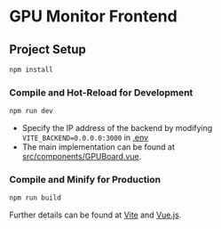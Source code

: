 # GPU Monitor Frontend

## Project Setup

```sh
npm install
```

### Compile and Hot-Reload for Development

```sh
npm run dev
```

- Specify the IP address of the backend by modifying `VITE_BACKEND=0.0.0.0:3000` in [.env](.env)
- The main implementation can be found at [src/components/GPUBoard.vue](src/components/GPUBoard.vue).

### Compile and Minify for Production

```sh
npm run build
```

Further details can be found at [Vite](https://vitejs.dev) and [Vue.js](https://vuejs.org).
